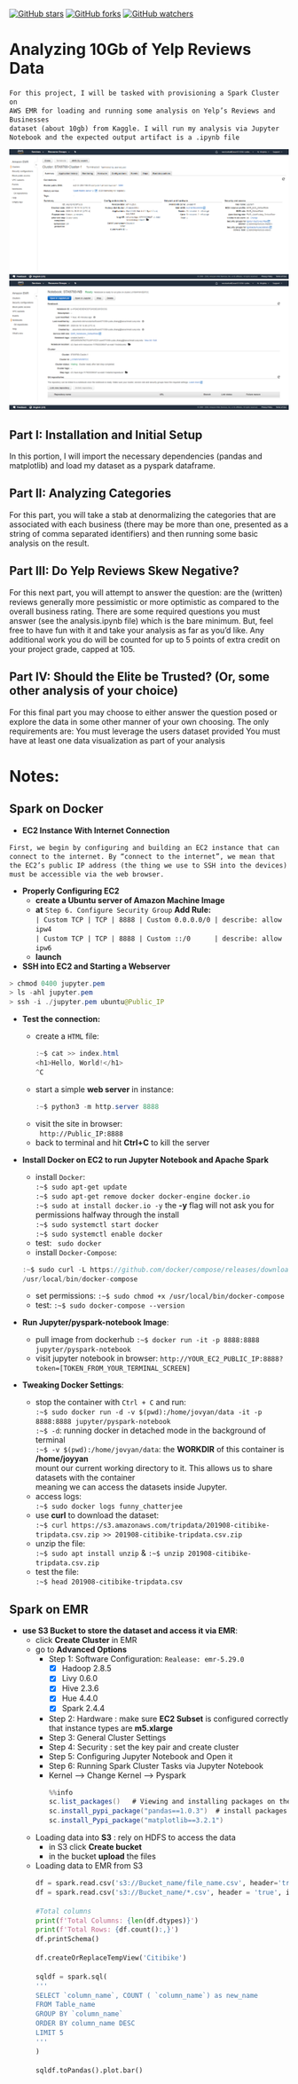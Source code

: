 [![GitHub stars](https://img.shields.io/github/stars/YuboC/STA9760_Yelp_Data_Analysis.svg?style=flat&label=Star)](https://github.com/YuboC/STA9760_Yelp_Data_Analysis/stargazers)
[![GitHub forks](https://img.shields.io/github/forks/YuboC/STA9760_Yelp_Data_Analysis.svg?style=flat&label=Fork)](https://github.com/YuboC/STA9760_Yelp_Data_Analysis/fork)
[![GitHub watchers](https://img.shields.io/github/watchers/YuboC/STA9760_Yelp_Data_Analysis.svg?style=flat&label=Watch)](https://github.com/YuboC/STA9760_Yelp_Data_Analysis/watchers)


# Analyzing 10Gb of Yelp Reviews Data

````
For this project, I will be tasked with provisioning a Spark Cluster on 
AWS EMR for loading and running some analysis on Yelp’s Reviews and Businesses 
dataset (about 10gb) from Kaggle. I will run my analysis via Jupyter 
Notebook and the expected output artifact is a .ipynb file  
````  
![](https://github.com/YuboC/STA9760_Yelp_Data_Analysis/blob/master/assets/2.PNG)
![](https://github.com/YuboC/STA9760_Yelp_Data_Analysis/blob/master/assets/3.PNG)
## Part I: Installation and Initial Setup
In this portion, I will import the necessary dependencies (pandas and matplotlib) and load my dataset as a pyspark dataframe.

## Part II:  Analyzing Categories
For this part, you will take a stab at denormalizing the categories that are associated with each business (there may be more than one, presented as a string of comma separated identifiers) and then running some basic analysis on the result.

## Part III: Do Yelp Reviews Skew Negative?
For this next part, you will attempt to answer the question: are the (written) reviews generally more pessimistic or more optimistic as compared to the overall business rating. There are some required questions you must answer (see the analysis.ipynb file) which is the bare minimum. But, feel free to have fun with it and take your analysis as far as you’d like. Any additional work you do will be counted for up to 5 points of extra credit on your project grade, capped at 105.

## Part IV: Should the Elite be Trusted? (Or, some other analysis of your choice)
For this final part you may choose to either answer the question posed or explore the data in some other manner of your own choosing. The only requirements are:
You must leverage the users dataset provided
You must have at least one data visualization as part of your analysis
  
# Notes:
## Spark on Docker
- **EC2 Instance With Internet Connection**
````
First, we begin by configuring and building an EC2 instance that can 
connect to the internet. By “connect to the internet”, we mean that 
the EC2’s public IP address (the thing we use to SSH into the devices) 
must be accessible via the web browser.
````
- **Properly Configuring EC2**
  - **create a Ubuntu server of Amazon Machine Image**
  - **at** `Step 6. Configure Security Group` **Add Rule:**  
   `| Custom TCP | TCP | 8888 | Custom 0.0.0.0/0 | describe: allow ipw4`  
   `| Custom TCP | TCP | 8888 | Custom ::/0      | describe: allow ipw6`
  - **launch**
- **SSH into EC2 and Starting a Webserver**
````java
> chmod 0400 jupyter.pem
> ls -ahl jupyter.pem
> ssh -i ./jupyter.pem ubuntu@Public_IP
````  
- **Test the connection:**
  - create a `HTML` file:
    ````java
    :~$ cat >> index.html
    <h1>Hello, World!</h1>
    ^C
    ````
  - start a simple **web server** in instance:
    ````java
    :~$ python3 -m http.server 8888
    ````
  - visit the site in browser:  
  ` http://Public_IP:8888`
  - back to terminal and hit **Ctrl+C** to kill the server
  
- **Install Docker on EC2 to run Jupyter Notebook and Apache Spark**
  - install `Docker`:  
  `:~$ sudo apt-get update`  
  `:~$ sudo apt-get remove docker docker-engine docker.io`  
  `:~$ sudo at install docker.io -y`     the **-y** flag will not ask you for permissions halfway through the install  
  `:~$ sudo systemctl start docker`  
  `:~$ sudo systemctl enable docker`
  - test:
  ` sudo docker`
  - install `Docker-Compose`:  
  ````java
  :~$ sudo curl -L https://github.com/docker/compose/releases/download/1.21.2/docker-compose-`uname -s`-`uname -m` -o 
  /usr/local/bin/docker-compose
  ````
  - set permissions:
  `:~$ sudo chmod +x /usr/local/bin/docker-compose`
  - test:
  `:~$ sudo docker-compose --version`
- **Run Jupyter/pyspark-notebook Image**:  
  - pull image from dockerhub
    `:~$ docker run -it -p 8888:8888 jupyter/pyspark-notebook`
  - visit jupyter notebook in browser: `http://YOUR_EC2_PUBLIC_IP:8888?token=[TOKEN_FROM_YOUR_TERMINAL_SCREEN]`  
- **Tweaking Docker Settings**:  
  - stop the container with `Ctrl + C` and run:  
  `:~$ sudo docker run -d -v $(pwd):/home/jovyan/data -it -p 8888:8888 jupyter/pyspark-notebook`  
  `:~$ -d`: running docker in detached mode in the background of terminal  
  `:~$ -v $(pwd):/home/jovyan/data`: the **WORKDIR** of this container is **/home/joyyan**  
  mount our current working directory to it. This allows us to share datasets with the container  
  meaning we can access the datasets inside Jupyter.  
  - access logs:  
  `:~$ sudo docker logs funny_chatterjee`  
  - use **curl** to download the dataset:  
  `:~$ curl https://s3.amazonaws.com/tripdata/201908-citibike-tripdata.csv.zip >> 201908-citibike-tripdata.csv.zip`  
  - unzip the file:  
  `:~$ sudo apt install unzip` & `:~$ unzip 201908-citibike-tripdata.csv.zip`
  - test the file:  
  `:~$ head 201908-citibike-tripdata.csv`
## Spark on EMR
- **use S3 Bucket to store the dataset and access it via EMR**:
  - click **Create Cluster** in EMR  
  - go to **Advanced Options**
    - Step 1: Software Configuration: `Realease: emr-5.29.0`  
      - [x] Hadoop 2.8.5  
      - [x] Livy 0.6.0  
      - [x] Hive 2.3.6  
      - [x] Hue 4.4.0  
      - [x] Spark 2.4.4
    - Step 2: Hardware : make sure **EC2 Subset** is configured correctly that instance types are **m5.xlarge**  
    - Step 3: General Cluster Settings  
    - Step 4: Security : set the key pair and create cluster  
    - Step 5: Configuring Jupyter Notebook and Open it  
    - Step 6: Running Spark Cluster Tasks via Jupyter Notebook  
    - Kernel --> Change Kernel --> Pyspark
      ````java
      %%info
      sc.list_packages()   # Viewing and installing packages on the cluster via the notebook
      sc.install_pypi_package("pandas==1.0.3")  # install packages
      sc.install_Pypi_package("matplotlib==3.2.1")
      ````
  - Loading data into **S3** : rely on HDFS to access the data
    - in S3 click **Create bucket**  
    - in the bucket **upload** the files
  - Loading data to EMR from S3
    ````python
    df = spark.read.csv('s3://Bucket_name/file_name.csv', header='true', inferSchema = True)
    df = spark.read.csv('s3://Bucket_name/*.csv', header = 'true', inferSchema = True)
    
    #Total columns
    print(f'Total Columns: {len(df.dtypes)}')
    print(f'Total Rows: {df.count():,}')
    df.printSchema()
    
    df.createOrReplaceTempView('Citibike')
    
    sqldf = spark.sql(
    '''
    SELECT `column_name`, COUNT ( `column_name`) as new_name
    FROM Table_name
    GROUP BY `column_name`
    ORDER BY column_name DESC
    LIMIT 5
    '''
    )
    
    sqldf.toPandas().plot.bar()
    ````


